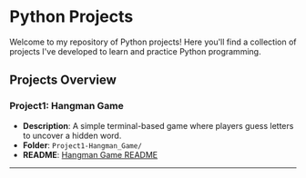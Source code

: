 # Python Projects

Welcome to my repository of Python projects! Here you'll find a collection of projects I've developed to learn and practice Python programming.

## Projects Overview

### Project1: Hangman Game
- **Description**: A simple terminal-based game where players guess letters to uncover a hidden word.
- **Folder**: `Project1-Hangman_Game/`
- **README**: [Hangman Game README](./Project1-Hangman_Game/README.md)

---